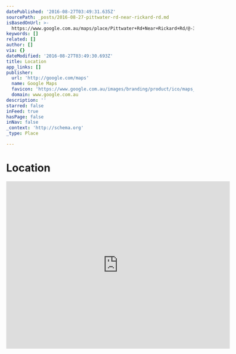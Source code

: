 ```yaml
---
datePublished: '2016-08-27T03:49:31.635Z'
sourcePath: _posts/2016-08-27-pittwater-rd-near-rickard-rd.md
isBasedOnUrl: >-
  https://www.google.com.au/maps/place/Pittwater+Rd+Near+Rickard+Rd/@-33.7078973,151.2965283,20.1z/data=!4m5!3m4!1s0x6b0d551dc6a9b331:0xe782dbc2ea728745!8m2!3d-33.708179!4d151.2965924?hl=en
keywords: []
related: []
author: []
via: {}
dateModified: '2016-08-27T03:49:30.693Z'
title: Location
app_links: []
publisher:
  url: 'http://google.com/maps'
  name: Google Maps
  favicon: 'https://www.google.com.au/images/branding/product/ico/maps_32dp.ico'
  domain: www.google.com.au
description: ''
starred: false
inFeed: true
hasPage: false
inNav: false
_context: 'http://schema.org'
_type: Place

---
```

# Location

<iframe src="https://cdn.embedly.com/widgets/media.html?src=https%3A%2F%2Fwww.google.com%2Fmaps%2Fembed%2Fv1%2Fplace%3Fcenter%3D-33.7078973%252C151.2965283%26key%3DAIzaSyBctFF2JCjitURssT91Am-_ZWMzRaYBm4Q%26zoom%3D20.1%26q%3DPittwater%2BRd%2BNear%2BRickard%2BRd&amp;url=https%3A%2F%2Fwww.google.com.au%2Fmaps%2Fplace%2FPittwater%2BRd%2BNear%2BRickard%2BRd%2F%40-33.7078973%2C151.2965283%2C20.1z%2Fdata%3D%214m5%213m4%211s0x6b0d551dc6a9b331%3A0xe782dbc2ea728745%218m2%213d-33.708179%214d151.2965924%3Fhl%3Den%26dg%3Ddbrw%26newdg%3D1&amp;image=http%3A%2F%2Fmaps-api-ssl.google.com%2Fmaps%2Fapi%2Fstaticmap%3Fcenter%3D-33.7078973%2C151.2965283%26zoom%3D15%26size%3D250x250%26sensor%3Dfalse&amp;key=b7d04c9b404c499eba89ee7072e1c4f7&amp;type=text%2Fhtml&amp;schema=google" width="600" height="450" scrolling="no" frameborder="0" allowfullscreen="" style=""></iframe>